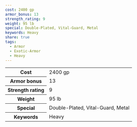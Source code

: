 ```yaml
---
cost: 2400 gp
armor_bonus: 13
strength_rating: 9
weight: 95 lb
special: Double-Plated, Vital-Guard, Metal
keywords: Heavy
share: true
tags:
  - Armor
  - Exotic-Armor
  - Heavy
---
```

<p><span dir="ltr" style="overflow-x: auto;"><table><tbody><tr><th dir="ltr">Cost</th><td dir="ltr">2400 gp</td></tr><tr><th dir="ltr">Armor bonus</th><td dir="auto">13</td></tr><tr><th dir="ltr">Strength rating</th><td dir="auto">9</td></tr><tr><th dir="ltr">Weight</th><td dir="ltr">95 lb</td></tr><tr><th dir="ltr">Special</th><td dir="ltr">Double-Plated, Vital-Guard, Metal</td></tr><tr><th dir="ltr">Keywords</th><td dir="ltr">Heavy</td></tr></tbody></table></span></p>
